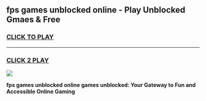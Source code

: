 
## fps games unblocked online - Play Unblocked Gmaes & Free
<h3>
<a href="https://premium.freeplayer.one?title=fps_games_unblocked_online&ref=20F">CLICK TO PLAY</a></h3>
<hr>

<h3>
<a href="https://premium.freeplayer.one?title=fps_games_unblocked_online&ref=20F">CLICK 2 PLAY</a>
  
</h3>

<a href="https://premium.freeplayer.one?title=fps_games_unblocked_online&ref=20F/"><img src="https://clearcache.store/games.png"></a>


**fps games unblocked online games unblocked: Your Gateway to Fun and Accessible Online Gaming**

